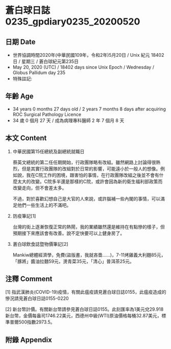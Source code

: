[_metadata_:encoding]: - "utf-8"
[_metadata_:language]: - "zh-Hant-TW"
[_metadata_:fileformat]: - "markdown"
[_metadata_:MIME_type]: - "text/plain"
[_metadata_:markdown_version]: - "commonmark version 0.29"
[_metadata_:markdown_spec]: - "https://spec.commonmark.org/0.29/"

# 蒼白球日誌0235_gpdiary0235_20200520 #

## 日期 Date ##

* 世界協調時間2020年(中華民國109年，令和2年)5月20日 / Unix 紀元 18402 日 / 星期三 / 蒼白球紀元第235日
* May 20, 2020 (UTC) / 18402 days since Unix Epoch / Wednesday / Globus Pallidum day 235
* 特殊註記:

## 年齡 Age ##

* 34 years 0 months 27 days old / 2 years 7 months 8 days after acquiring ROC Surgical Pathology Licence
* 34 歲 0 個月 27 天 / 成為病理專科醫師 2 年 7 個月 8 天

## 本文 Content ##

1. 中華民國第15任總統及副總統就職日

    蔡英文總統的第二任任期開始，行政團隊略有改組。雖然網路上討論得很熱烈，但是其實行政團隊的改組對於日常的影響，可能遠小於一般人的想像。例如說，我在C院工作的困境，跟害怕的事情，在行政團隊改組之後並不會有什麼太大的改變。C院多半還是那樣的C院，或許會因為新的衛生福利部政策而改變走向，但不會差太多。

    不過，對於喜歡幻想自己是大官的人來說，或許腦補一些內閣的事情，可以滿足他們一些生活上的不滿吧。

2. 防疫筆記[1]

    台灣的街上逐漸恢復正常的熱鬧，我的業績雖然還是維持在有點慘的樣子，但預期接下來應該會有改善。說不定快要可以上健身房了。

3. 蒼白球飲食誌暨物價筆記[2]

    Mankiw總體經濟學，免費(盜版書，我就吝嗇......)，7-11烤雞義大利麵85元，「豚將」醬油拉麵59元，燙青菜35元，「清心」普洱茶25元。

## 注釋 Comment ##

[1] 指武漢肺炎(COVID-19)疫情，有關此瘟疫請見蒼白球日誌0155，此瘟疫造成的慘況請見蒼白球日誌0155-0220

[2] 新台幣計價。有關新台幣請參見蒼白球日誌0155。此刻匯率為1美元兌29.918新台幣，金價每盎司1746.22美元，西德州中級(WTI)原油價格每桶32.87美元，標準普爾500指數2973.5。

## 附錄 Appendix ##

